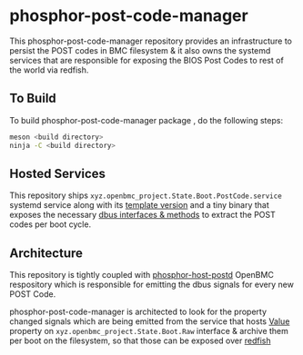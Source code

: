 # phosphor-post-code-manager

This phosphor-post-code-manager repository provides an infrastructure to persist
the POST codes in BMC filesystem & it also owns the systemd services that are
responsible for exposing the BIOS Post Codes to rest of the world via redfish.

## To Build

To build phosphor-post-code-manager package , do the following steps:

``` bash
meson <build directory>
ninja -C <build directory>
```

## Hosted Services

This repository ships `xyz.openbmc_project.State.Boot.PostCode.service` systemd
service along with its [template
version](https://github.com/openbmc/docs/blob/master/designs/multi-host-postcode.md)
and a tiny binary that exposes the necessary [dbus interfaces &
methods](https://github.com/openbmc/phosphor-dbus-interfaces/blob/master/yaml/xyz/openbmc_project/State/Boot/PostCode.interface.yaml)
to extract the POST codes per boot cycle.

## Architecture

This repository is tightly coupled with
[phosphor-host-postd](https://github.com/openbmc/phosphor-host-postd) OpenBMC
respository which is responsible for emitting the dbus signals for every new
POST Code.

phosphor-post-code-manager is architected to look for the property changed
signals which are being emitted from the service that hosts
[Value](https://github.com/openbmc/phosphor-dbus-interfaces/blob/master/yaml/xyz/openbmc_project/State/Boot/Raw.interface.yaml)
property on `xyz.openbmc_project.State.Boot.Raw` interface & archive them per
boot on the filesystem, so that those can be exposed over
[redfish](https://github.com/openbmc/docs/blob/master/designs/redfish-postcodes.md)

